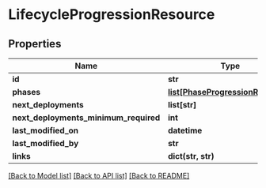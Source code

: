 # LifecycleProgressionResource

## Properties
Name | Type | Description | Notes
------------ | ------------- | ------------- | -------------
**id** | **str** |  | [optional] 
**phases** | [**list[PhaseProgressionResource]**](PhaseProgressionResource.md) |  | [optional] 
**next_deployments** | **list[str]** |  | [optional] 
**next_deployments_minimum_required** | **int** |  | [optional] 
**last_modified_on** | **datetime** |  | [optional] 
**last_modified_by** | **str** |  | [optional] 
**links** | **dict(str, str)** |  | [optional] 

[[Back to Model list]](../README.md#documentation-for-models) [[Back to API list]](../README.md#documentation-for-api-endpoints) [[Back to README]](../README.md)


